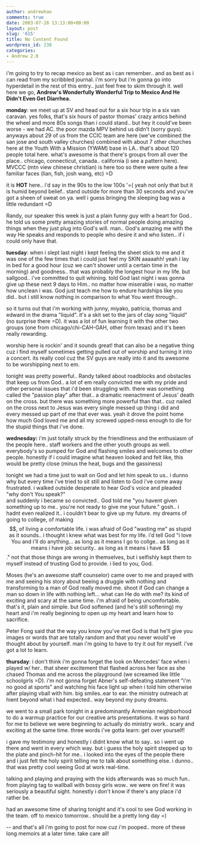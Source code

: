 ```yaml
---
author: andrewhao
comments: true
date: 2003-07-28 13:13:00+00:00
layout: post
slug: '615'
title: No Content Found
wordpress_id: 238
categories:
- Andrew 2.0
---
```


i'm going to try to recap mexico as best as i can remember.. and as best as i can read from my scribbled journal. i'm sorry but i'm gonna go into hyperdetail in the rest of this entry.. just feel free to skim through it. well here we go, **Andrew's Wonderfully Wonderful Trip to Mexico And He Didn't Even Get Diarrhea.**




**monday**: we meet up at SV and head out for a six hour trip in a six van caravan. yes folks, that's six hours of pastor thomas' crazy antics behind the wheel and more 80s songs than i could stand.. but hey it could've been worse - we had AC. the poor mazda MPV behind us didn't (sorry guys). anyways about 29 of us from the CCIC team are here (we've combined the san jose and south valley churches) combined with about 7 other churches here at the Youth With a Mission (YWAM) base in LA.. that's about 120 people total here. what's awesome is that there's groups from all over the place.. chicago, connecticut, canada.. california (i see a pattern here). MVCCC (mtn view chinese christian) is here too so there were quite a few familiar faces (lian, fish, josh wang, etc) =D




it is **HOT** here.. i'd say in the 90s to the low 100s '=( yeah not only that but it is humid beyond belief.. stand outside for more than 30 seconds and you've got a sheen of sweat on ya. well i guess bringing the sleeping bag was a little redundant =D




Randy, our speaker this week is just a plain funny guy with a heart for God.. he told us some pretty amazing stories of normal people doing amazing things when they just plug into God's will. man.. God's amazing me with the way He speaks and responds to people who desire it and who listen.. if i could only have that.




**tuesday**: when i slept last night i kept feeling the sheet stick to me and it was one of the few times that i could just feel my SKIN aaaaahh! yeah i lay in bed for a good hour (cuz we can't shower until a certain time in the morning) and goodness.. that was probably the longest hour in my life. but sallgood.. i've committed to quit whining. told God last night i was gonna give up these next 9 days to Him.. no matter how miserable i was, no matter how unclean i was. God just teach me how to endure hardships like you did.. but i still know nothing in comparison to what You went through..




so it turns out that i'm working with junny, miyako, patricia, thomas and edward in the drama "liquid". it's a skit set to the jars of clay song "liquid" (no surprise there =D). it was a lot of fun learning it with the other two groups (one from chicago/chi-CAH-GAH, other from texas) and it's been really rewarding.




worship here is rockin' and it sounds great! that can also be a negative thing cuz i find myself sometimes getting pulled out of worship and turning it into a concert. its really cool cuz the SV guys are really into it and its awesome to be worshipping next to em.




tonight was pretty powerful.. Randy talked about roadblocks and obstacles that keep us from God.. a lot of em really convicted me with my pride and other personal issues that i'd been struggling with. there was something called the "passion play" after that.. a dramatic reenactment of Jesus' death on the cross. but there was something more powerful than that.. cuz nailed on the cross next to Jesus was every single messed up thing i did and every messed up part of me that ever was. yeah it drove the point home how much God loved me and all my screwed upped-ness enough to die for the stupid things that i've done.




**wednesday:** i'm just totally struck by the friendliness and the enthusiasm of the people here.. staff workers and the other youth groups as well. everybody's so pumped for God and flashing smiles and welcomes to other people. honestly if i could imagine what heaven looked and felt like, this would be pretty close (minus the heat, bugs and the gassiness)




tonight we had a time just to wait on God and let him speak to us.. i dunno why but every time i've tried to sit still and listen to God i've come away frustrated. i walked outside desperate to hear God's voice and pleaded "why don't You speak?"  
and suddenly i became so convicted.. God told me "you havent given something up to me.. you're not ready to give me your future." gosh.. i hadnt even realized it.. i couldn't bear to give up my future. my dreams of going to college, of making $$, of living a comfortable life. i was afraid of God "wasting me" as stupid as it sounds.. i thought i knew what was best for my life. i'd tell God "i love You and i'll do anything... as long as it means I go to collge.. as long as it means i have job security.. as long as it means i have $$." not that those things are wrong in themselves, but i selfishly kept them to myself instead of trusting God to provide. i lied to you, God.




Moses (he's an awesome staff counselor) came over to me and prayed with me and seeing his story about beeing a druggie with nothing and transforming to a man of God really moved me. shoot if God can change a man so down in life with nothing left... what can He do with me? its kind of exciting and scary at the same time. i'm afraid of being uncomfortable. that's it, plain and simple. but God softened (and he's still softening) my heart and i'm really beginning to open up my heart and learn how to sacrifice.




Peter Fong said that the way you know you've met God is that he'll give you images or words that are totally random and that you never would've thought about by yourself. man i'm going to have to try it out for myself. i've got a lot to learn.




**thursday**: i don't think i'm gonna forget the look on Mercedes' face when i played w/ her.. that sheer excitement that flashed across her face as she chased Thomas and me across the playground (we screamed like little schoolgirls =D). i'm not gonna forget Abner's self-defeating statement "i'm no good at sports" and watching his face light up when i told him otherwise after playing vball with him. big smiles..ear to ear. the ministry outreach at hient beyond what i had expected.. way beyond my puny dreams. 




we went to a small park tonight in a predominantly Armenian neighborhood to do a warmup practice for our creative arts presentations. it was so hard for me to believe we were beginning to actually do ministry work.. scary and exciting at the same time. three words i've gotta learn: get over yourself!




i gave my testimony and honestly i didnt know what to say.. so i went up there and went in every which way. but i guess the holy spirit stepped up to the plate and pinch-hit for me.. i looked into the eyes of the people there and i just felt the holy spirit telling me to talk about something else. i dunno.. that was pretty cool seeing God at work real-time.




talking and playing and praying with the kids afterwards was so much fun.. from playing tag to wallball with bossy girls wow.. we were on fire! it was seriously a beautiful sight. honestly i don't know if there's any place i'd rather be.




had an awesome time of sharing tonight and it's cool to see God working in the team. off to mexico tomorrow.. should be a pretty long day =)




-- and that's all i'm going to post for now cuz i'm pooped.. more of these long memoirs at a later time. take care all!



